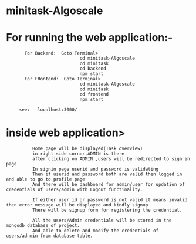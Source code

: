 # minitask-Algoscale

# For running the web application:-
           For Backend:  Goto Terminal>
                                cd minitask-Algoscale
                                cd minitask
                                cd backend
                                npm start
           For FRontend:  Goto Terminal>
                                cd minitask-Algoscale
                                cd minitask
                                cd frontend
                                npm start
                                
         see:   localhost:3000/
 
 # inside web application>
              Home page will be displayed(Task overview)
              in right side corner,ADMIN is there
              after clicking on ADMIN ,users will be redirected to sign in page
              In signin page userid and password is validating
              Then if userid and password both are valid then logged in and able to go to profile page
              And there will be dashboard for admin/user for updation of credentials of users/admin with Logout functinality.
              
              If either user id or password is not valid it means invalid then error message will be displayed and kindly signup
              There will be signup form for registering the credential.
              
              All the users/Admin credentials will be stored in the mongodb database of project.
              And able to delete and modify the credentials of users/adnmin from database table.
              
              
              
